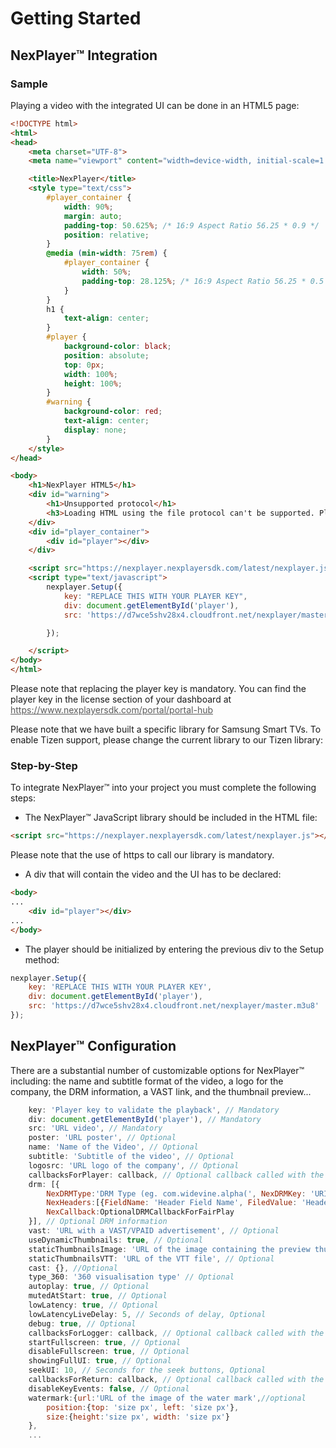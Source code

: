 <a id="gettingstarted-top"> </a>

# Getting Started

## NexPlayer™ Integration

### Sample

Playing a video with the integrated UI can be done in an HTML5 page:

```html
<!DOCTYPE html>
<html>
<head>
    <meta charset="UTF-8">
    <meta name="viewport" content="width=device-width, initial-scale=1.0, maximum-scale=1.0, user-scalable=no" />

    <title>NexPlayer</title>
    <style type="text/css">
        #player_container {
            width: 90%;
            margin: auto;
            padding-top: 50.625%; /* 16:9 Aspect Ratio 56.25 * 0.9 */
            position: relative;
        }
        @media (min-width: 75rem) {
            #player_container {
                width: 50%;
                padding-top: 28.125%; /* 16:9 Aspect Ratio 56.25 * 0.5 */
            }            
        }
        h1 {
            text-align: center;
        }
        #player {
            background-color: black;
            position: absolute;
            top: 0px;
            width: 100%;
            height: 100%;
        }
        #warning {
            background-color: red;
            text-align: center;
            display: none;
        }
    </style>
</head>

<body>
    <h1>NexPlayer HTML5</h1>
    <div id="warning">
        <h1>Unsupported protocol</h1>
        <h3>Loading HTML using the file protocol can't be supported. Please use a <a href="https://nexplayer.github.io/getting_started.html#explanation">server</a> (HTTP/HTTPS protocol).</h3>
    </div>
    <div id="player_container">
        <div id="player"></div>
    </div>

    <script src="https://nexplayer.nexplayersdk.com/latest/nexplayer.js"></script>
    <script type="text/javascript">
        nexplayer.Setup({
            key: "REPLACE THIS WITH YOUR PLAYER KEY",
            div: document.getElementById('player'),
            src: 'https://d7wce5shv28x4.cloudfront.net/nexplayer/master.m3u8',

        });

    </script>
</body>
</html>
```


<div class="alert alert-success hints-alert"><div class="hints-icon"><i class="fa fa-mortar-board"></i></div><div class="hints-container"><p>Please note that replacing the player key is mandatory. You can find the player key in the license section of your dashboard at <a style ="color:#5A5A5A!important" href="https://www.nexplayersdk.com/portal/portal-hub">https://www.nexplayersdk.com/portal/portal-hub</a></p>
</div></div>



<div class="alert alert-info hints-alert"><div class="hints-icon"><i class="fa fa-info-circle"></i></div><div class="hints-container"><p>Please note that we have built a specific library for Samsung Smart TVs. To enable Tizen support, please change the current library to our Tizen library: </p>
</div></div>

### Step-by-Step

To integrate NexPlayer™ into your project you must complete the following steps:

- The NexPlayer™ JavaScript library should be included in the HTML file:

```html
<script src="https://nexplayer.nexplayersdk.com/latest/nexplayer.js"></script>
```

<div class="alert alert-success hints-alert"><div class="hints-icon"><i class="fa fa-mortar-board"></i></div><div class="hints-container"><p>Please note that the use of https to call our library is mandatory. </p>
</div></div>

- A div that will contain the video and the UI has to be declared:
```html
<body>
...
    <div id="player"></div>
...
</body>
```
- The player should be initialized by entering the previous div to the Setup method:
```js
nexplayer.Setup({
    key: 'REPLACE THIS WITH YOUR PLAYER KEY',
    div: document.getElementById('player'),
    src: 'https://d7wce5shv28x4.cloudfront.net/nexplayer/master.m3u8'
});
```
## NexPlayer™ Configuration

There are a substantial number of customizable options for NexPlayer™ including: the name and subtitle format of the video, a logo for the company, the DRM information, a VAST link, and the thumbnail preview...

```js
    key: 'Player key to validate the playback', // Mandatory
    div: document.getElementById('player'), // Mandatory
    src: 'URL video', // Mandatory
    poster: 'URL poster', // Optional
    name: 'Name of the Video', // Optional
    subtitle: 'Subtitle of the video', // Optional
    logosrc: 'URL logo of the company', // Optional
    callbacksForPlayer: callback, // Optional callback called with the player instances
    drm: [{
        NexDRMType:'DRM Type (eg. com.widevine.alpha(', NexDRMKey: 'URI for the DRM Key', 
        NexHeaders:[{FieldName: 'Header Field Name', FiledValue: 'Header Field Value'}],
        NexCallback:OptionalDRMCallbackForFairPlay
    }], // Optional DRM information
    vast: 'URL with a VAST/VPAID advertisement', // Optional
    useDynamicThumbnails: true, // Optional
    staticThumbnailsImage: 'URL of the image containing the preview thumbnails', // Optional
    staticThumbnailsVTT: 'URL of the VTT file', // Optional
    cast: {}, //Optional
    type_360: '360 visualisation type' // Optional
    autoplay: true, // Optional
    mutedAtStart: true, // Optional
    lowLatency: true, // Optional
    lowLatencyLiveDelay: 5, // Seconds of delay, Optional
    debug: true, // Optional
    callbacksForLogger: callback, // Optional callback called with the logger instances
    startFullscreen: true, // Optional
    disableFullscreen: true, // Optional
    showingFullUI: true, // Optional
    seekUI: 10, // Seconds for the seek buttons, Optional
    callbacksForReturn: callback, // Optional callback called with the return button
    disableKeyEvents: false, // Optional
    watermark:{url:'URL of the image of the water mark',//optional
        position:{top: 'size px', left: 'size px'},
        size:{height:'size px', width: 'size px'}
    },
    ...
    
```